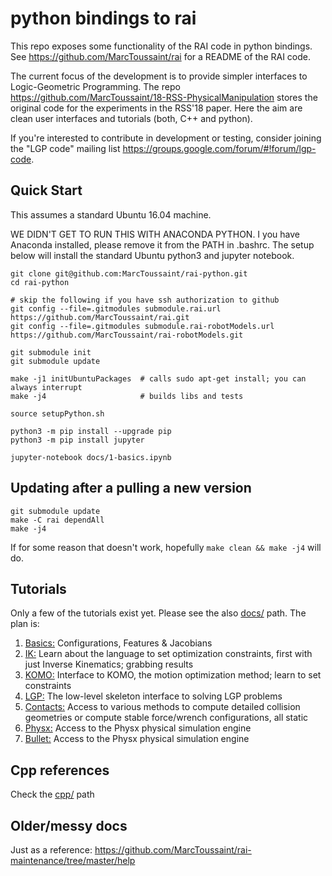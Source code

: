 # python bindings to rai

This repo exposes some functionality of the RAI code in python bindings. See https://github.com/MarcToussaint/rai for a README of the RAI code.

The current focus of the development is to provide simpler interfaces to Logic-Geometric Programming. The repo https://github.com/MarcToussaint/18-RSS-PhysicalManipulation stores the original code for the experiments in the RSS'18 paper. Here the aim are clean user interfaces and tutorials (both, C++ and python).

If you're interested to contribute in development or testing, consider joining the "LGP code" mailing list https://groups.google.com/forum/#!forum/lgp-code.

## Quick Start

This assumes a standard Ubuntu 16.04 machine.

WE DIDN'T GET TO RUN THIS WITH ANACONDA PYTHON. I you have Anaconda
installed, please remove it from the PATH in .bashrc. The setup below will
install the standard Ubuntu python3 and jupyter notebook.

```
git clone git@github.com:MarcToussaint/rai-python.git
cd rai-python

# skip the following if you have ssh authorization to github
git config --file=.gitmodules submodule.rai.url https://github.com/MarcToussaint/rai.git
git config --file=.gitmodules submodule.rai-robotModels.url https://github.com/MarcToussaint/rai-robotModels.git

git submodule init
git submodule update

make -j1 initUbuntuPackages  # calls sudo apt-get install; you can always interrupt
make -j4                     # builds libs and tests

source setupPython.sh

python3 -m pip install --upgrade pip
python3 -m pip install jupyter

jupyter-notebook docs/1-basics.ipynb 
```

## Updating after a pulling a new version

```
git submodule update
make -C rai dependAll
make -j4
```
If for some reason that doesn't work, hopefully `make clean && make -j4` will do.


## Tutorials

Only a few of the tutorials exist yet. Please see the also [docs/](docs/) path. The plan is:

1. [Basics:](docs/1-basics.ipynb) Configurations, Features & Jacobians
1. [IK:](docs/2-constraints.ipynb) Learn about the language to set optimization constraints, first with just Inverse Kinematics; grabbing results
1. [KOMO:](docs/3-KOMO.ipynb) Interface to KOMO, the motion optimization method; learn to set constraints
1. [LGP:](docs/4-LGP.ipynb) The low-level skeleton interface to solving LGP problems
1. [Contacts:](docs/8-contacts.ipynb) Access to various methods to compute detailed collision geometries or compute stable force/wrench configurations, all static
1. [Physx:](docs/9-physx.ipynb) Access to the Physx physical simulation engine
1. [Bullet:](docs/10-bullet.ipynb) Access to the Physx physical simulation engine

## Cpp references

Check the [cpp/](cpp/) path

## Older/messy docs

Just as a reference: https://github.com/MarcToussaint/rai-maintenance/tree/master/help
